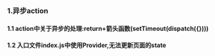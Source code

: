 ### 1.异步action
#### 1.1 action中关于异步的处理:return+箭头函数(setTimeout(dispatch({})))

#### 1.2 入口文件index.js中使用Provider,无法更新页面的state
